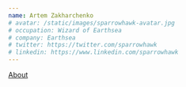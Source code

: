 ```yaml
---
name: Artem Zakharchenko
# avatar: /static/images/sparrowhawk-avatar.jpg
# occupation: Wizard of Earthsea
# company: Earthsea
# twitter: https://twitter.com/sparrowhawk
# linkedin: https://www.linkedin.com/sparrowhawk
---
```


[About](https://github.com/kettanaito)